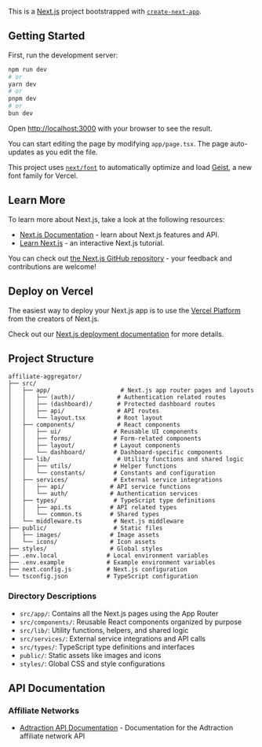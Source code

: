 This is a [Next.js](https://nextjs.org) project bootstrapped with [`create-next-app`](https://nextjs.org/docs/app/api-reference/cli/create-next-app).

## Getting Started

First, run the development server:

```bash
npm run dev
# or
yarn dev
# or
pnpm dev
# or
bun dev
```

Open [http://localhost:3000](http://localhost:3000) with your browser to see the result.

You can start editing the page by modifying `app/page.tsx`. The page auto-updates as you edit the file.

This project uses [`next/font`](https://nextjs.org/docs/app/building-your-application/optimizing/fonts) to automatically optimize and load [Geist](https://vercel.com/font), a new font family for Vercel.

## Learn More

To learn more about Next.js, take a look at the following resources:

- [Next.js Documentation](https://nextjs.org/docs) - learn about Next.js features and API.
- [Learn Next.js](https://nextjs.org/learn) - an interactive Next.js tutorial.

You can check out [the Next.js GitHub repository](https://github.com/vercel/next.js) - your feedback and contributions are welcome!

## Deploy on Vercel

The easiest way to deploy your Next.js app is to use the [Vercel Platform](https://vercel.com/new?utm_medium=default-template&filter=next.js&utm_source=create-next-app&utm_campaign=create-next-app-readme) from the creators of Next.js.

Check out our [Next.js deployment documentation](https://nextjs.org/docs/app/building-your-application/deploying) for more details.

## Project Structure

```
affiliate-aggregator/
├── src/
│   ├── app/                    # Next.js app router pages and layouts
│   │   ├── (auth)/            # Authentication related routes
│   │   ├── (dashboard)/       # Protected dashboard routes
│   │   ├── api/               # API routes
│   │   └── layout.tsx         # Root layout
│   ├── components/            # React components
│   │   ├── ui/               # Reusable UI components
│   │   ├── forms/            # Form-related components
│   │   ├── layout/           # Layout components
│   │   └── dashboard/        # Dashboard-specific components
│   ├── lib/                   # Utility functions and shared logic
│   │   ├── utils/            # Helper functions
│   │   └── constants/        # Constants and configuration
│   ├── services/             # External service integrations
│   │   ├── api/             # API service functions
│   │   └── auth/            # Authentication services
│   ├── types/                # TypeScript type definitions
│   │   ├── api.ts           # API related types
│   │   └── common.ts        # Shared types
│   └── middleware.ts         # Next.js middleware
├── public/                   # Static files
│   ├── images/              # Image assets
│   └── icons/               # Icon assets
├── styles/                  # Global styles
├── .env.local              # Local environment variables
├── .env.example            # Example environment variables
├── next.config.js          # Next.js configuration
└── tsconfig.json           # TypeScript configuration
```

### Directory Descriptions

- `src/app/`: Contains all the Next.js pages using the App Router
- `src/components/`: Reusable React components organized by purpose
- `src/lib/`: Utility functions, helpers, and shared logic
- `src/services/`: External service integrations and API calls
- `src/types/`: TypeScript type definitions and interfaces
- `public/`: Static assets like images and icons
- `styles/`: Global CSS and style configurations

## API Documentation

### Affiliate Networks
- [Adtraction API Documentation](https://adtractionapi.docs.apiary.io/#) - Documentation for the Adtraction affiliate network API
